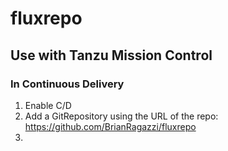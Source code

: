 # fluxrepo



## Use with Tanzu Mission Control

### In Continuous Delivery
1. Enable C/D
2. Add a GitRepository using the URL of the repo: https://github.com/BrianRagazzi/fluxrepo
3. 
